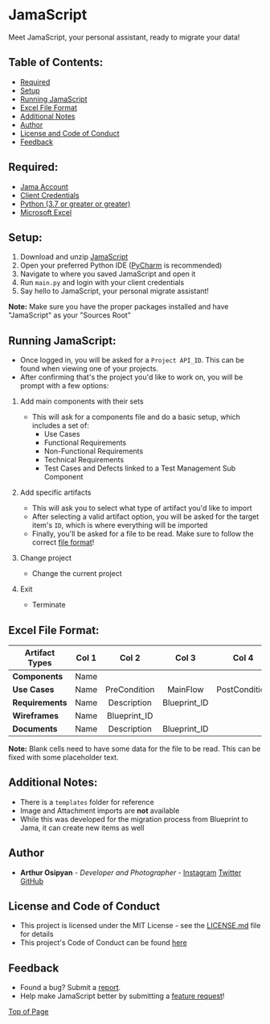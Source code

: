 # JamaScript

Meet JamaScript, your personal assistant, ready to migrate your data!

## Table of Contents:
- [Required](https://github.com/arthurosipyan/JamaScript#required) 
- [Setup](https://github.com/arthurosipyan/JamaScript#setup) 
- [Running JamaScript](https://github.com/arthurosipyan/JamaScript#running-jamascript)
- [Excel File Format](https://github.com/arthurosipyan/JamaScript#excel-file-format)
- [Additional Notes](https://github.com/arthurosipyan/JamaScript#additional-notes)
- [Author](https://github.com/arthurosipyan/JamaScript#author)
- [License and Code of Conduct](https://github.com/arthurosipyan/JamaScript#license-and-code-of-conduct)
- [Feedback](https://github.com/arthurosipyan/JamaScript#feedback)


## Required:
- [Jama Account](https://www.jamasoftware.com/get-started/) 
- [Client Credentials](http://help.jamasoftware.com/ah/en/get-started/manage-your-profile/set-api-credentials.html) 
- [Python (3.7 or greater or greater)](https://www.python.org/downloads/)
- [Microsoft Excel](https://www.microsoft.com/en-us/store/b/excel-2016?&OCID=AID718530_SEM_xnbrT3OI&gclid=EAIaIQobChMIrq6vo7eS3QIVl1cNCh2kFAvLEAAYASAAEgJdYfD_BwE)


## Setup:

1. Download and unzip [JamaScript](https://github.com/arthurosipyan/JamaScript/archive/master.zip)
2. Open your preferred Python IDE ([PyCharm](https://www.jetbrains.com/pycharm/download/#section=windows) is recommended)
3. Navigate to where you saved JamaScript and open it
4. Run ```main.py``` and login with your client credentials
5. Say hello to JamaScript, your personal migrate assistant!

**Note:** Make sure you have the proper packages installed and have "JamaScript" as your "Sources Root"

## Running JamaScript:
- Once logged in, you will be asked for a ```Project API_ID```. This can be found when viewing one of your projects.
- After confirming that's the project you'd like to work on, you will be prompt with a few options:

1. Add main components with their sets
    - This will ask for a components file and do a basic setup, which includes a set of:
        - Use Cases
        - Functional Requirements
        - Non-Functional Requirements
        - Technical Requirements
        - Test Cases and Defects linked to a Test Management Sub Component

2. Add specific artifacts
    - This will ask you to select what type of artifact you'd like to import
    - After selecting a valid artifact option, you will be asked for the target item's ```ID```, which is where everything will be imported
    - Finally, you'll be asked for a file to be read. Make sure to follow the correct [file format](https://github.com/arthurosipyan/JamaScript#excel-file-format)!

3. Change project
    - Change the current project

4. Exit
    - Terminate

## Excel File Format:

| Artifact Types     | Col 1 | Col 2        | Col 3        | Col 4         | Col 5          | Col 6        |
| -------------------|:-----:|:------------:|:------------:|:-------------:|:--------------:|:------------:|
| **Components**     | Name  |              |              |               |                |              |
| **Use Cases**      | Name  | PreCondition | MainFlow     | PostCondition | AlternateFlows | Blueprint_ID |
| **Requirements**   | Name  | Description  | Blueprint_ID |               |                |              |
| **Wireframes**     | Name  | Blueprint_ID |              |               |                |              |
| **Documents**      | Name  | Description  | Blueprint_ID |               |                |              |
    
**Note:** Blank cells need to have some data for the file to be read. This can be fixed with some placeholder text.


## Additional Notes:

- There is a ```templates``` folder for reference
- Image and Attachment imports are **not** available
- While this was developed for the migration process from Blueprint to Jama, it can create new items as well


## Author

* **Arthur Osipyan** - *Developer and Photographer* - [Instagram](https://www.instagram.com/arty.nyc/) [Twitter](https://twitter.com/arty_nyc) [GitHub](https://github.com/arthurosipyan)


## License and Code of Conduct

- This project is licensed under the MIT License - see the [LICENSE.md](https://github.com/arthurosipyan/JamaScript/blob/master/LICENSE) file for details
- This project's Code of Conduct can be found [here](https://github.com/arthurosipyan/JamaScript/blob/master/CODE_OF_CONDUCT.md)

## Feedback

- Found a bug? Submit a [report](https://github.com/arthurosipyan/JamaScript/blob/master/.github/ISSUE_TEMPLATE/bug_report.md).
- Help make JamaScript better by submitting a [feature request](https://github.com/arthurosipyan/JamaScript/blob/master/.github/ISSUE_TEMPLATE/feature_request.md)!


[Top of Page](https://github.com/arthurosipyan/JamaScript#jamascript)
